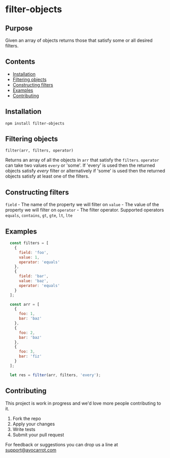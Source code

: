 # filter-objects

## Purpose

Given an array of objects returns those that satisfy some or all desired filters.

## Contents

- [Installation](#installation)
- [Filtering objects](#filtering-objects)
- [Constructing filters](#constructing-filters)
- [Examples](#examples)
- [Contributing](#contributing)

## Installation

```npm install filter-objects```

## Filtering objects 

```filter(arr, filters, operator)```

Returns an array of all the objects in `arr` that satisfy the `filters`. `operator` can take two values `every` or 'some'. If 'every' is used then the returned objects satisfy *every* filter or alternatively if 'some' is used then the returned objects satisfy at least one of the filters.

## Constructing filters

`field` - The name of the property we will filter on
`value` - The value of the property we will filter on
`operator` - The filter operator. Supported operators `equals`, `contains`, `gt`, `gte`, `lt`, `lte`
## Examples

```javascript
  const filters = [
    {
      field: 'foo',
      value: 1,
      operator: 'equals'
    },
    {
      field: 'bar',
      value: 'baz',
      operator: 'equals'
    }
  ];

  const arr = [
    {
      foo: 1,
      bar: 'baz'
    },
    {
      foo: 2,
      bar: 'baz'
    },
    {
      foo: 3,
      bar: 'fiz'
    }
  ];

  let res = filter(arr, filters, 'every');
```


## Contributing

This project is work in progress and we'd love more people contributing to it. 

1. Fork the repo
2. Apply your changes
3. Write tests
4. Submit your pull request

For feedback or suggestions you can drop us a line at support@avocarrot.com
